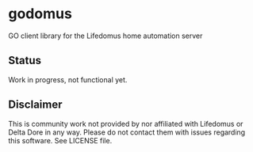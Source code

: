 # godomus
GO client library for the Lifedomus home automation server

## Status
Work in progress, not functional yet.

## Disclaimer

This is community work not provided by nor affiliated with Lifedomus or Delta Dore in any way. Please do not contact them with issues regarding this software. See LICENSE file.